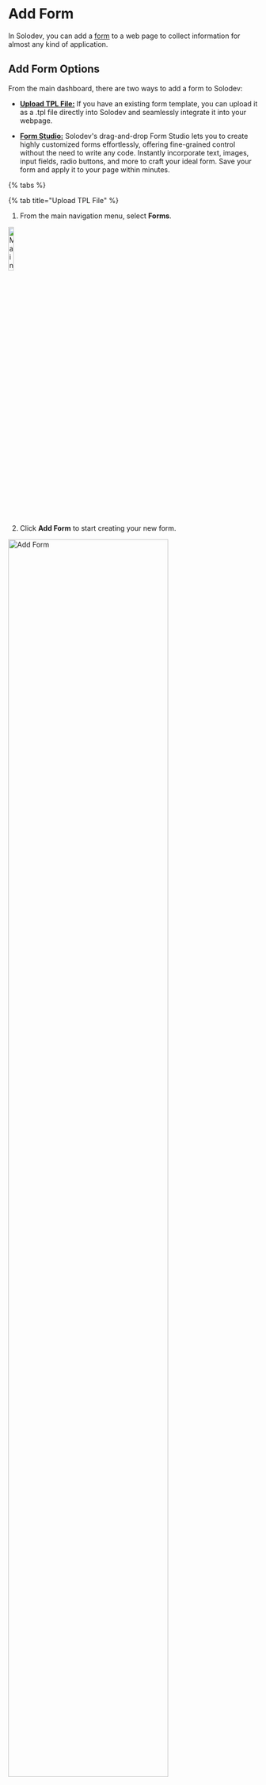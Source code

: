 # Add Form

In Solodev, you can add a <a href="/workspace/forms/">form</a> to a web page to collect information for almost any kind of application.

## Add Form Options

From the main dashboard, there are two ways to add a form to Solodev:

* **<a href="/workspace/forms/add-form/#upload-tpl-file">Upload TPL File:</a>**
If you have an existing form template, you can upload it as a .tpl file directly into Solodev and seamlessly integrate it into your webpage.

*	**<a href="/workspace/forms/add-form/#form-studio">Form Studio:</a>**
Solodev's drag-and-drop Form Studio lets you to create highly customized forms effortlessly, offering fine-grained control without the need to write any code. Instantly incorporate text, images, input fields, radio buttons, and more to craft your ideal form. Save your form and apply it to your page within minutes.

<!-- * **<a href="/workspace/forms/add-form/#add-html-code">Add HTML Code</a>**
If you're more comfortable with raw HTML, you have the option to create your own custom form using HTML code and then upload it to Solodev. -->

{% tabs %}

{% tab title="Upload TPL File" %}

1. From the main navigation menu, select **Forms**.

<p><img src="/static/images/workspace/form/forms-main-nav.jpg" alt="Main navigation with Forms link highlighted" style="width: 15%;"></p>

2. Click **Add Form** to start creating your new form.

<p><img src="/static/images/workspace/form/add-form.jpg" alt="Add Form" style="width: 80%;"></p>

3. Name Your Form. Enter a descriptive name to easily identify your form.

<p><img src="/static/images/workspace/form/add-form-name.jpg" alt="Name form field" style="width: 70%;"></p>

4. Modify the location where your form will be added, if needed, by clicking **Browse**. (Default: Forms).

<p><img src="/static/images/workspace/form/add-form-location.jpg" alt="Location form field" style="width: 70%;"></p>

5. Click the Upload button under the Template section.

<p><img src="/static/images/workspace/form/add-form-template.jpg" alt="Add form template button" style="width: 70%;"></p>

6. **Add the HTML Form File:** Select and upload your .tpl file containing the HTML form.

!!!Note:
You can use the following Bootstrap form:

```js
<div class="container">
  <div class="mb-3">
    <label for="full_name">Full Name</label> 
    <input class="form-control" id="full_name" name="full_name" type="text" required>
  </div>

  <div class="mb-3">
    <label for="email">Email</label> 
    <input class="form-control" id="email" name="email" type="email" required>
  </div>

  <div class="mb-3">
    <label for="company">Company</label> 
    <input class="form-control" id="company" name="company" type="text">
  </div>

  <div class="mb-3">
    <label for="phone">Phone</label> 
    <input class="form-control" id="phone" name="phone" type="tel">
  </div>

  <div class="mb-3">
    <label for="message">Message</label>
    <textarea class="form-control" id="message" name="message"></textarea>
  </div>

  <input class="btn btn-primary" type="submit" value="Submit">
</div>
```
!!!

7. Click <span class="text-blue">**Save**</span>.

{% endtab %}

{% tab title="Form Studio" %}

<p><img src="/static/images/form-main.png" alt="form main image" style="width: 100%; display: block"></p>

Use the built-in drag-and-drop WYSIWYG editor that allows you to create custom forms without any coding knowledge. It provides variety of features to help you create a professional-looking form, including:

**Layout**

Left toolbar | Description | Right toolbar options
:--- | --- | ---
Container | Provides a controllable container to <br> position and pad objects like text, images,<br> and input fields | • Fluid: allows container to stretch to full browser width <br> • Non-Fluid: constrains container based on specific width<br> • Link settings: add a URL, email, or phone link.<br> • Set form to open in a new tab<br> • Full control of appearance
Columns | Allows you to organize your form content <br> into pre-defined columns | • Column settings: set the number of columns and padding <br> • Link settings: add a URL, email, or phone link<br> • Set form to open in a new tab<br> • Full control of appearance

**Content**

Left toolbar | Description | Right toolbar options
:--- | --- | ---
Header | Provides a text header to your form. | • Header settings: set the H1 or other hierarchal status of your text <br> • Link settings: add a URL, email, or phone link <br> • Set form to open in a new tab <br> • Full control of appearance
Paragraph | Insert a paragraph block of text in your form. | • Full flexibility of appearance.
Image |  Add a custom image to your form. | • Fluid: allows image to stretch to the full browser width <br> • Non-Fluid: constrains image based on specific dimensions<br> • Image properties: adjust shape, width, and height. <br> • ALT text: add data for accessibility <br> • Link settings: add a URL, email, or phone link <br> • Full control of appearance

**Forms**

Left toolbar | Description | Right toolbar options
:--- | --- | ---
Input | Add fields for input data such as name, email, phone number, etc. | • Add custom label, name, ID, and placeholder <br> • Input types: text, number, password, email, search, URL, or phone <br> • Full control of appearance
File | Enables a user to upload a file such as a document, PDF, etc. | • ID and name <br> • Button properties: adjust text and color
Text Area | Include a field for long-form text. | • Specify label, name, ID, placeholder, and helper text.
Checkbox | Create pre-defined options with corresponding checkboxes. | • Adjust label, name, and ID. <br> • Button properties: adjust text and color
Select | Add a picker with a dropdown menu of options. |• Add custom menu list text <br> • Select settings for helper text, placeholder, label, name, and ID.
Radio Button | Create pre-defined options with corresponding radio buttons. | • Adjust label, name, and ID.
Form Button | Add a custom button to submit your form. | • Link settings: add a URL, email, or phone link <br> • Button properties: adjust text, size, style, and color.

{% endtab %}

{% endtabs %}

## Add the form to your page

There are two ways to add a form to your page. [Point-and-click](/workspace/forms/add-form/#point-and-click) and with [Shortcode](/workspace/forms/add-form/#shortcode).

{% tabs %}

{% tab title="Point-and-click" %}

!!!warning Alert:
Admin access is required to navigate to the Filesystem.
!!!

1. From the main navigation menu, select **Filesystem**.

<p><img src="/static/images/workspace/form/main-nav-filesystem.jpg" alt="Main navigation with Filesystem link highlighted" style="width: 15%;"></p>

2. Navigate to the **STML** file where you want to embed the form.

<p><img src="/static/images/workspace/form/website-nav-stml.jpg" alt="Website navigation with index.stml link highlighted" style="width: 15%;"></p>

3. With the stml opened, navigate to the form from the navigation menu.

<p><img src="/static/images/workspace/form/website-nav-form.jpg" alt="Website navigation with Contact form link highlighted" style="width: 15%;"></p>

4. Select the dynamic div in the STML.

<p><img src="/static/images/workspace/form/stml-dynamic-div.jpg" alt="index.stml with dynamic div highlighted" style="width: 70%;"></p>

5. With the dynamic div active, click on the form to confirm the insertion.

<p><img src="/static/images/workspace/form/stml-with-form.jpg" alt="index.stml with form highlighted" style="width: 70%;"></p>

6. Click <span class="text-blue">**Publish**</span>.

<p><img src="/static/images/workspace/form/stml-publish.jpg" alt="Publish button highlighted" style="width: 35%;"></p>

{% endtab %}

{% tab title="Shortcode" %}

1. Navigate to **Web Files > Content** in your workspace. Either [create a file](/workspace/websites/folder/add-file/) in your desired location or use an existing file.

<p><img src="/static/images/workspace/form/form-create-file.jpg" alt="Create file modal" style="width: 35%;"></p>

2. On your file add the following [shortcode](/shortcodes/):

```js
[form id="1"]
```

<!-- <p><img src="/static/images/workspace/form/file-form-shortcode.jpg" alt="Form shortcode on file" style="width: 15%;"></p> -->

!!!Note:
Replace the ID number of your form within the `id=""` attribute.
!!!

3. Click <span class="text-blue">**Publish**</span>.

<p><img src="/static/images/workspace/form/file-publish-button.jpg" alt="Publish button" style="width: 35%;"></p>

{% endtab %}

{% endtabs %}